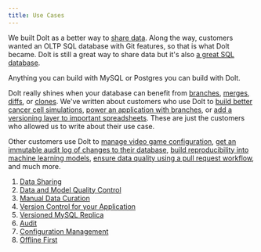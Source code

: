 ```yaml
---
title: Use Cases
---
```


We built Dolt as a better way to [share data](./use-cases/data-sharing.md). Along the way, customers wanted an OLTP SQL database with Git features, so that is what Dolt became. Dolt is still a great way to share data but it's also [a great SQL database](https://www.dolthub.com/blog/2023-05-05-dolt-1-dot-0/).

Anything you can build with MySQL or Postgres you can build with Dolt.

Dolt really shines when your database can benefit from [branches](../concepts/dolt/git/branch.md), [merges](../concepts/dolt/git/merge.md), [diffs](../concepts/dolt/git/diff.md), or [clones](../concepts/dolt/git/remotes.md). We've written about customers who use Dolt to [build better cancer cell simulations](https://www.dolthub.com/blog/2022-08-17-dolt-turbine/), [power an application with branches](https://www.dolthub.com/blog/2021-11-19-dolt-nautobot/), or [add a versioning layer to important spreadsheets](https://www.dolthub.com/blog/2021-10-01-dolt-aktify/). These are just the customers who allowed us to write about their use case.

Other customers use Dolt to [manage video game configuration](./use-cases/configuration-management.md), [get an immutable audit log of changes to their database](./use-cases/audit.md), [build reproducibility into machine learning models](./use-cases/data-and-model-quality.md), [ensure data quality using a pull request workflow](./use-cases/manual-data-curation.md), and much more.

1. [Data Sharing](./use-cases/data-sharing.md)
2. [Data and Model Quality Control](./use-cases/better-data-and-models.md)
3. [Manual Data Curation](./use-cases/manual-data-curation.md)
4. [Version Control for your Application](./use-cases/vc-your-app.md)
5. [Versioned MySQL Replica](./use-cases/versioned-replica.md)
6. [Audit](./use-cases/audit.md)
7. [Configuration Management](./use-cases/configuration-management.md)
8. [Offline First](./use-cases/offline-first.md)
